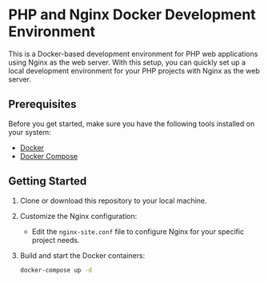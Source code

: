 # PHP and Nginx Docker Development Environment

This is a Docker-based development environment for PHP web applications using Nginx as the web server. With this setup, you can quickly set up a local development environment for your PHP projects with Nginx as the web server.

## Prerequisites

Before you get started, make sure you have the following tools installed on your system:

- [Docker](https://docs.docker.com/get-docker/)
- [Docker Compose](https://docs.docker.com/compose/install/)

## Getting Started

1. Clone or download this repository to your local machine.

2. Customize the Nginx configuration:

   - Edit the `nginx-site.conf` file to configure Nginx for your specific project needs.

3. Build and start the Docker containers:

   ```bash
   docker-compose up -d